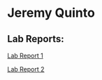 # Jeremy Quinto

## Lab Reports:
[Lab Report 1](https://jpquinto.github.io/cse15l-lab-reports/lab-report-1-week-2.html)

[Lab Report 2](https://jpquinto.github.io/cse15l-lab-reports/lab-report-2-week-4.html)
